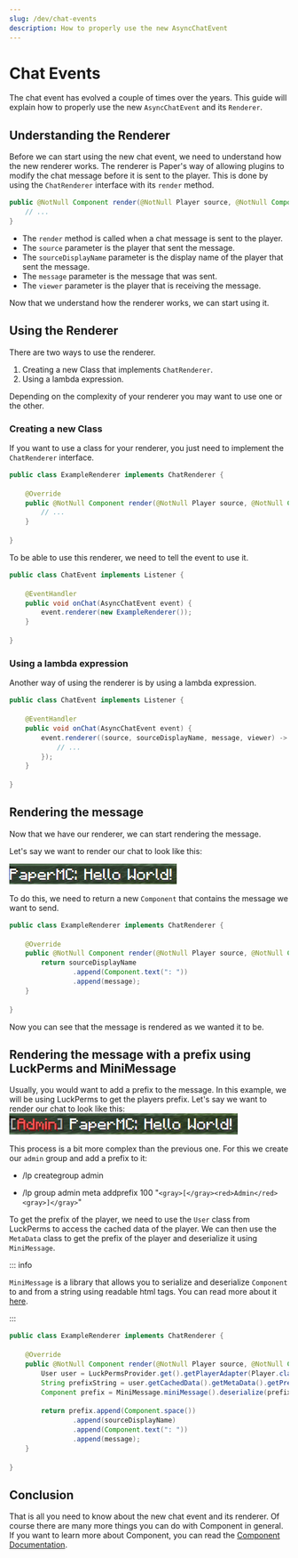 ```yaml
---
slug: /dev/chat-events
description: How to properly use the new AsyncChatEvent 
---
```


# Chat Events
The chat event has evolved a couple of times over the years. 
This guide will explain how to properly use the new `AsyncChatEvent` and its `Renderer`.

## Understanding the Renderer

Before we can start using the new chat event, we need to understand how the new renderer works.
The renderer is Paper's way of allowing plugins to modify the chat message before it is sent to the player.
This is done by using the `ChatRenderer` interface with its `render` method.

```java title="ChatRenderer#render"
public @NotNull Component render(@NotNull Player source, @NotNull Component sourceDisplayName, @NotNull Component message, @NotNull Audience viewer) {
    // ...
}
```

- The `render` method is called when a chat message is sent to the player.
- The `source` parameter is the player that sent the message.
- The `sourceDisplayName` parameter is the display name of the player that sent the message.
- The `message` parameter is the message that was sent.
- The `viewer` parameter is the player that is receiving the message.

Now that we understand how the renderer works, we can start using it.

## Using the Renderer

There are two ways to use the renderer.
1. Creating a new Class that implements `ChatRenderer`. 
2. Using a lambda expression.

Depending on the complexity of your renderer you may want to use one or the other.

### Creating a new Class

If you want to use a class for your renderer, you just need to implement the `ChatRenderer` interface.

```java title="ExampleRenderer.java"
public class ExampleRenderer implements ChatRenderer {

    @Override
    public @NotNull Component render(@NotNull Player source, @NotNull Component sourceDisplayName, @NotNull Component message, @NotNull Audience viewer) {
        // ...
    }

}
```

To be able to use this renderer, we need to tell the event to use it.

```java title="ChatEvent.java"
public class ChatEvent implements Listener {

    @EventHandler
    public void onChat(AsyncChatEvent event) {
        event.renderer(new ExampleRenderer());
    }

}
```

### Using a lambda expression

Another way of using the renderer is by using a lambda expression.

```java title="ChatEvent.java"
public class ChatEvent implements Listener {

    @EventHandler
    public void onChat(AsyncChatEvent event) {
        event.renderer((source, sourceDisplayName, message, viewer) -> {
            // ...
        });
    }

}
```

## Rendering the message

Now that we have our renderer, we can start rendering the message.

Let's say we want to render our chat to look like this:

![](./assets/plain-message-rendering.png)

To do this, we need to return a new `Component` that contains the message we want to send.

```java title="ExampleRenderer.java"
public class ExampleRenderer implements ChatRenderer {

    @Override
    public @NotNull Component render(@NotNull Player source, @NotNull Component sourceDisplayName, @NotNull Component message, @NotNull Audience viewer) {
        return sourceDisplayName 
                .append(Component.text(": ")) 
                .append(message); 
    }

}
```

Now you can see that the message is rendered as we wanted it to be.

## Rendering the message with a prefix using LuckPerms and MiniMessage

Usually, you would want to add a prefix to the message. 
In this example, we will be using LuckPerms to get the players prefix.
Let's say we want to render our chat to look like this:
![img.png](assets/prefix-rendering.png)

This process is a bit more complex than the previous one.
For this we create our `admin` group and add a prefix to it:

- /lp creategroup admin

- /lp group admin meta addprefix 100 "`<gray>[</gray><red>Admin</red><gray>]</gray>`"

To get the prefix of the player, we need to use the `User` class from LuckPerms to access the cached data of the player.
We can then use the `MetaData` class to get the prefix of the player and deserialize it using `MiniMessage`.

::: info

`MiniMessage` is a library that allows you to serialize and deserialize `Component` to and from a string using 
readable html tags. You can read more about it [here](https://docs.advntr.dev/minimessage.html).

:::

```java title="ExampleRenderer.java"
public class ExampleRenderer implements ChatRenderer {

    @Override
    public @NotNull Component render(@NotNull Player source, @NotNull Component sourceDisplayName, @NotNull Component message, @NotNull Audience viewer) {
        User user = LuckPermsProvider.get().getPlayerAdapter(Player.class).getUser(source);
        String prefixString = user.getCachedData().getMetaData().getPrefix();
        Component prefix = MiniMessage.miniMessage().deserialize(prefixString);

        return prefix.append(Component.space())
                .append(sourceDisplayName)
                .append(Component.text(": "))
                .append(message);
    }

}
```

## Conclusion

That is all you need to know about the new chat event and its renderer. 
Of course there are many more things you can do with Component in general. 
If you want to learn more about Component, you can read the [Component Documentation](https://docs.advntr.dev/text.html).
